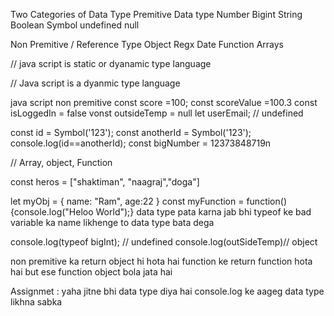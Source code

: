 Two Categories  of Data Type 
Premitive Data type
Number 
Bigint
String
Boolean
Symbol
undefined 
null



Non Premitive / Reference  Type
Object
Regx
Date
Function
Arrays

// java script  is static or dyanamic type language

// Java script  is a dyanmic type language

java script non premitive
const score =100;
const scoreValue =100.3
const isLoggedIn = false
vonst outsideTemp = null
let userEmail; // undefined 

const id = Symbol('123');
const anotherId = Symbol('123');
console.log(id==anotherId);
const bigNumber = 12373848719n


// Array, object, Function 

const heros = ["shaktiman", "naagraj","doga"]

let myObj = {
name: "Ram",
age:22
}
const myFunction = function() {console.log("Heloo World");}
 data type pata karna jab bhi typeof ke bad variable ka name likhenge to data type bata dega

 console.log(typeof bigInt); // undefined
 console.log(outSideTemp)// object

 non premitive ka return object hi hota hai function  ke return function hota hai but ese function  object bola jata hai

 Assignmet : yaha jitne bhi data type diya hai console.log ke aageg data type likhna sabka

 


